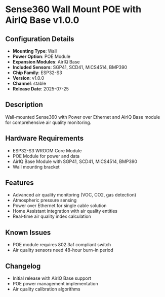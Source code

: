 # Sense360 Wall Mount POE with AirIQ Base v1.0.0

## Configuration Details
- **Mounting Type**: Wall
- **Power Option**: POE Module
- **Expansion Modules**: AirIQ Base
- **Included Sensors**: SGP41, SCD41, MiCS4514, BMP390
- **Chip Family**: ESP32-S3
- **Version**: v1.0.0
- **Channel**: stable
- **Release Date**: 2025-07-25

## Description
Wall-mounted Sense360 with Power over Ethernet and AirIQ Base module for comprehensive air quality monitoring.

## Hardware Requirements
- ESP32-S3 WROOM Core Module
- POE Module for power and data
- AirIQ Base Module with SGP41, SCD41, MiCS4514, BMP390
- Wall mounting bracket

## Features
- Advanced air quality monitoring (VOC, CO2, gas detection)
- Atmospheric pressure sensing
- Power over Ethernet for single cable solution
- Home Assistant integration with air quality entities
- Real-time air quality index calculation

## Known Issues
- POE module requires 802.3af compliant switch
- Air quality sensors need 48-hour burn-in period

## Changelog
- Initial release with AirIQ Base support
- POE power management implementation
- Air quality calibration algorithms
